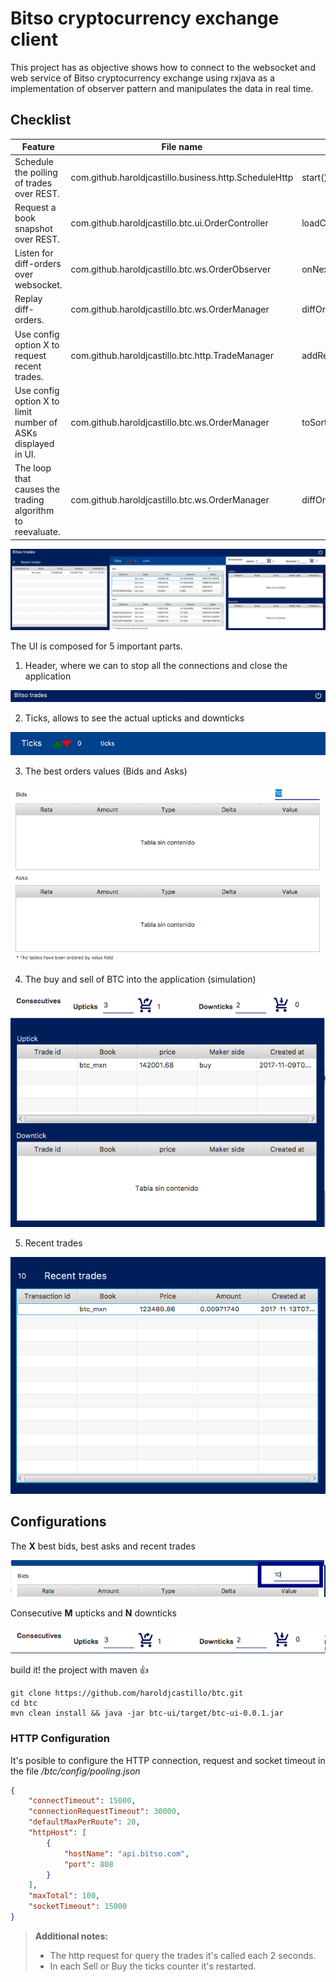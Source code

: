 # Bitso cryptocurrency exchange client

This project has as objective shows how to connect to the websocket and web service of Bitso cryptocurrency exchange using rxjava as a implementation of observer pattern and manipulates the data in real time.

## Checklist

|Feature| File name | Method name |
 ----------------- | ---------------------------- | ------------------
|Schedule the polling of trades over REST.|com.github.haroldjcastillo.business.http.ScheduleHttp|start()|
|Request a book snapshot over REST.|com.github.haroldjcastillo.btc.ui.OrderController|loadCurrentOrders()|
|Listen for diff-orders over websocket.|com.github.haroldjcastillo.btc.ws.OrderObserver|onNext(java.lang.String)|
|Replay diff-orders.|com.github.haroldjcastillo.btc.ws.OrderManager|diffOrder(java.lang.String)|
|Use config option X to request  recent trades.|com.github.haroldjcastillo.btc.http.TradeManager|addRecentTrade(com.github.haroldjcastillo.btc.dao.TradePayloadResponse)|
|Use config option X to limit number of ASKs displayed in UI.|com.github.haroldjcastillo.btc.ws.OrderManager|toSortBook(javafx.collections.ObservableList, List)|
|The loop that causes the trading algorithm to reevaluate.|com.github.haroldjcastillo.btc.ws.OrderManager|diffOrder(java.lang.String)|


![1](https://raw.githubusercontent.com/haroldjcastillo/btc/master/docs/parts.png)

The UI is composed for 5 important parts.

 1. Header, where we can to stop all the connections and close the application

![1](https://github.com/haroldjcastillo/btc/blob/master/docs/header.png?raw=true)

 2. Ticks, allows to see the actual upticks and downticks

![1](https://github.com/haroldjcastillo/btc/blob/master/docs/ticks.png?raw=true)

 3. The best orders values (Bids and Asks)

![1](https://github.com/haroldjcastillo/btc/blob/master/docs/orders.png?raw=true)

 4. The buy and sell of BTC into the application (simulation)

![4](https://github.com/haroldjcastillo/btc/blob/master/docs/buydsell.png?raw=true)

 5. Recent trades

![5](https://github.com/haroldjcastillo/btc/blob/master/docs/recent.png?raw=true)

## Configurations 

The <b>X</b> best bids, best asks and recent trades

![1](https://github.com/haroldjcastillo/btc/blob/master/docs/MaxX.png?raw=true)

Consecutive <b>M</b> upticks and <b>N</b> downticks

![1](https://github.com/haroldjcastillo/btc/blob/master/docs/MaxMN.png?raw=true)

build it! the project with maven :+1:

```shell
git clone https://github.com/haroldjcastillo/btc.git
cd btc
mvn clean install && java -jar btc-ui/target/btc-ui-0.0.1.jar
```
### HTTP Configuration

It's posible to configure the HTTP connection, request and socket timeout in the file */btc/config/pooling.json*

```json
{
	"connectTimeout": 15000,
	"connectionRequestTimeout": 30000,
	"defaultMaxPerRoute": 20,
	"httpHost": [
		{
			"hostName": "api.bitso.com",
			"port": 808
		}
	],
	"maxTotal": 100,
	"socketTimeout": 15000
}
```

> **Additional notes:**
> - The http request for query the trades it's called each 2 seconds.
> - In each Sell or Buy the ticks counter it's restarted.